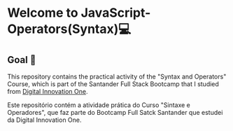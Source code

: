 # Welcome to JavaScript-Operators(Syntax):computer:

## Goal :dart:
This repository contains the practical activity of the "Syntax and Operators" Course, which is part of the Santander Full Stack Bootcamp that I studied from  [Digital Innovation One](https://digitalinnovation.one/).

Este repositório contém a atividade prática do Curso "Sintaxe e Operadores", que faz parte do Bootcamp Full Satck Santander que estudei da Digital Innovation One.
